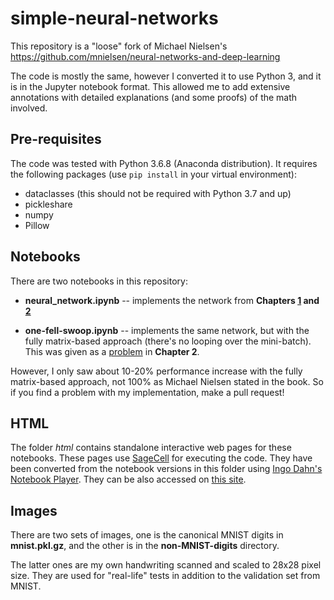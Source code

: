 # simple-neural-networks

This repository is a "loose" fork of Michael Nielsen's https://github.com/mnielsen/neural-networks-and-deep-learning

The code is mostly the same, however I converted it to use Python 3, and it is in the Jupyter notebook format. This allowed me to add extensive annotations with detailed explanations (and some proofs) of the math involved.

## Pre-requisites

The code was tested with Python 3.6.8 (Anaconda distribution). It requires the following packages (use `pip install` in your virtual environment):

- dataclasses (this should not be required with Python 3.7 and up)
- pickleshare
- numpy
- Pillow

## Notebooks

There are two notebooks in this repository:

- **neural_network.ipynb** -- implements the network from **Chapters [1](http://neuralnetworksanddeeplearning.com/chap1.html) and [2](http://neuralnetworksanddeeplearning.com/chap2.html)**

- **one-fell-swoop.ipynb** -- implements the same network, but with the fully matrix-based approach (there's no looping over the mini-batch). This was given as a [problem](http://neuralnetworksanddeeplearning.com/chap2.html#problem_269962) in **Chapter 2**.

However, I only saw about 10-20% performance increase with the fully matrix-based approach, not 100% as Michael Nielsen stated in the book. So if you find a problem with my implementation, make a pull request!

## HTML

The folder _html_ contains standalone interactive web pages for these notebooks. These pages use [SageCell](https://sagecell.sagemath.org/) for executing the code. They have been converted from the notebook versions in this folder using [Ingo Dahn's Notebook Player](https://dahn-research.eu/nbplayer). They can be also accessed on [this site](https://dahn-research.eu/nbsite/?path=https%3A%2F%2Fdahn-research.eu%2Fnielsen).

## Images

There are two sets of images, one is the canonical MNIST digits in **mnist.pkl.gz**, and the other is in the **non-MNIST-digits** directory.

The latter ones are my own handwriting scanned and scaled to 28x28 pixel size. They are used for "real-life" tests in addition to the validation set from MNIST.
